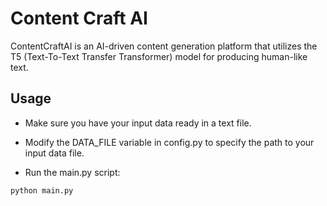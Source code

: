 # Content Craft AI
ContentCraftAI is an AI-driven content generation platform that utilizes the T5 (Text-To-Text Transfer Transformer) model for producing human-like text.

## Usage
- Make sure you have your input data ready in a text file.

- Modify the DATA_FILE variable in config.py to specify the path to your input data file.

- Run the main.py script:

```python main.py```
